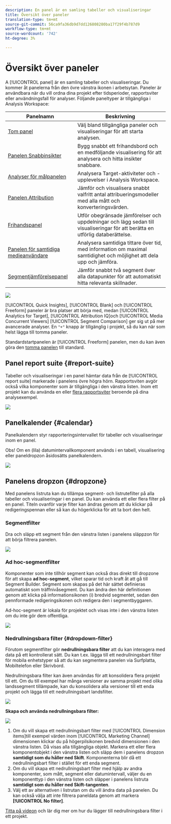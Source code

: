 ```yaml
---
description: En panel är en samling tabeller och visualiseringar
title: Översikt över paneler
translation-type: tm+mt
source-git-commit: 56ca9fa36db9d7dd126808280ba17f29f4b787d9
workflow-type: tm+mt
source-wordcount: '742'
ht-degree: 3%

---
```



# Översikt över paneler

A [!UICONTROL panel] är en samling tabeller och visualiseringar. Du kommer åt panelerna från den övre vänstra ikonen i arbetsytan. Paneler är användbara när du vill ordna dina projekt efter tidsperioder, rapportsviter eller användningsfall för analyser. Följande paneltyper är tillgängliga i Analysis Workspace:

| Panelnamn | Beskrivning |
|---|---|
| [Tom panel](blank-panel.md) | Välj bland tillgängliga paneler och visualiseringar för att starta analysen. |
| [Panelen Snabbinsikter](quickinsight.md) | Bygg snabbt ett frihandsbord och en medföljande visualisering för att analysera och hitta insikter snabbare. |
| [Analyser för målpanelen](a4t-panel.md) | Analysera Target-aktiviteter och -upplevelser i Analysis Workspace. |
| [Panelen Attribution](attribution.md) | Jämför och visualisera snabbt valfritt antal attribueringsmodeller med alla mått och konverteringsvärden. |
| [Frihandspanel](freeform-panel.md) | Utför obegränsade jämförelser och uppdelningar och lägg sedan till visualiseringar för att berätta en utförlig databerättelse. |
| [Panelen för samtidiga medieanvändare](media-concurrent-viewers.md) | Analysera samtidiga tittare över tid, med information om maximal samtidighet och möjlighet att dela upp och jämföra. |
| [Segmentjämförelsepanel](c-segment-comparison/segment-comparison.md) | Jämför snabbt två segment över alla datapunkter för att automatiskt hitta relevanta skillnader. |

![](assets/panel-overview.png)

[!UICONTROL Quick Insights], [!UICONTROL Blank] och [!UICONTROL Freeform] paneler är bra platser att börja med, medan [!UICONTROL Analytics for Target], [!UICONTROL Attribution IQ]och [!UICONTROL Media Concurrent Viewers] [!UICONTROL Segment Comparison] ger sig ut på mer avancerade analyser. En `"+"` knapp är tillgänglig i projekt, så du kan när som helst lägga till tomma paneler.

Standardstartpanelen är [!UICONTROL Freeform] panelen, men du kan även göra den [tomma panelen](/help/analyze/analysis-workspace/c-panels/blank-panel.md) till standard.

## Panel report suite {#report-suite}

Tabeller och visualiseringar i en panel hämtar data från de [!UICONTROL report suite] markerade i panelens övre högra hörn. Rapportsviten avgör också vilka komponenter som är tillgängliga i den vänstra listen. Inom ett projekt kan du använda en eller [flera rapportsviter](https://docs.adobe.com/content/help/sv-SE/analytics/analyze/analysis-workspace/build-workspace-project/multiple-report-suites.html) beroende på dina analysexempel.

![](assets/panel-report-suite.png)

## Panelkalender {#calendar}

Panelkalendern styr rapporteringsintervallet för tabeller och visualiseringar inom en panel.

Obs! Om en (lila) datumintervallkomponent används i en tabell, visualisering eller paneldropzon åsidosätts panelkalendern.

![](assets/panel-calendar.png)

## Panelens dropzon {#dropzone}

Med panelens listruta kan du tillämpa segment- och listrutefilter på alla tabeller och visualiseringar i en panel. Du kan använda ett eller flera filter på en panel. Titeln ovanför varje filter kan ändras genom att du klickar på redigeringspennan eller så kan du högerklicka för att ta bort den helt.

### Segmentfilter

Dra och släpp ett segment från den vänstra listen i panelens släppzon för att börja filtrera panelen.

![](assets/segment-filter.png)

### Ad hoc-segmentfilter

Komponenter som inte tillhör segment kan också dras direkt till dropzone för att skapa **ad hoc-segment**, vilket sparar tid och kraft åt att gå till Segment Builder. Segment som skapas på det här sättet definieras automatiskt som träffnivåsegment. Du kan ändra den här definitionen genom att klicka på informationsikonen (i) bredvid segmentet, sedan den pennformade redigeringsikonen och redigera den i segmentbyggaren.

Ad-hoc-segment är lokala för projektet och visas inte i den vänstra listen om du inte gör dem offentliga.

![](assets/adhoc-segment-filter.png)

### Nedrullningsbara filter {#dropdown-filter}

Förutom segmentfilter gör **nedrullningsbara filter** att du kan interagera med data på ett kontrollerat sätt. Du kan t.ex. lägga till ett nedrullningsbart filter för mobila enhetstyper så att du kan segmentera panelen via Surfplatta, Mobiltelefon eller Skrivbord.

Nedrullningsbara filter kan även användas för att konsolidera flera projekt till ett. Om du till exempel har många versioner av samma projekt med olika landssegment tillämpade, kan du konsolidera alla versioner till ett enda projekt och lägga till ett nedrullningsbart landsfilter.

![](assets/dropdown-filter-intro.png)

**Skapa och använda nedrullningsbara filter:**

![](assets/create-dropdown.png)

1. Om du vill skapa ett nedrullningsbart filter med [!UICONTROL Dimension items]till exempel värden inom [!UICONTROL Marketing Channel] dimensionen klickar du på högerpilsikonen bredvid dimensionen i den vänstra listen. Då visas alla tillgängliga objekt. Markera ett eller flera komponentobjekt i den vänstra listen och släpp dem i panelens dropzon **samtidigt som du håller ned Skift**. Komponenterna blir då ett nedrullningsbart filter i stället för ett enda segment.
1. Om du vill skapa ett nedrullningsbart filter med hjälp av andra komponenter, som mått, segment eller datumintervall, väljer du en komponenttyp i den vänstra listen och släpper i panelens listruta **samtidigt som du håller ned Skift-tangenten**.
1. Välj ett av alternativen i listrutan om du vill ändra data på panelen. Du kan också välja att inte filtrera paneldata genom att markera **[!UICONTROL No filter]**.

[Titta på videon](https://docs.adobe.com/content/help/en/analytics-learn/tutorials/analysis-workspace/using-panels/using-panels-to-organize-your-analysis-workspace-projects.html) och lär dig mer om hur du lägger till nedrullningsbara filter i ett projekt.
